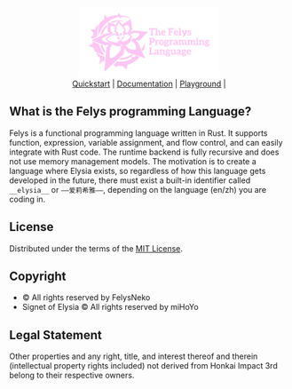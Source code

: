 <div align="center">
  <img alt="The Felys Programming Language" src="https://raw.githubusercontent.com/felys-lang/.github/main/felys.png" width="50%">
</div>

<div align="center">
  <a href="https://felys.dev/guide/quickstart.html">Quickstart</a> |
  <a href="https://felys.dev/">Documentation</a> |
  <a href="https://exec.felys.dev/">Playground</a> |
</div>

## What is the Felys programming Language?

Felys is a functional programming language written in Rust. It supports function, expression, variable assignment, and flow control, and can easily integrate with Rust code. The runtime backend is fully recursive and does not use memory management models. The motivation is to create a language where Elysia exists, so regardless of how this language gets developed in the future, there must exist a built-in identifier called `__elysia__` or `——爱莉希雅——`, depending on the language (en/zh) you are coding in.

## License

Distributed under the terms of the [MIT License](https://github.com/felys-lang/felys/blob/main/LICENSE).

## Copyright

- © All rights reserved by FelysNeko
- Signet of Elysia © All rights reserved by miHoYo

## Legal Statement

Other properties and any right, title, and interest thereof and therein (intellectual property rights included) not derived from Honkai Impact 3rd belong to their respective owners.
